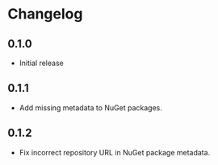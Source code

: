 # Changelog

## 0.1.0
- Initial release

## 0.1.1
- Add missing metadata to NuGet packages.

## 0.1.2
- Fix incorrect repository URL in NuGet package metadata.
